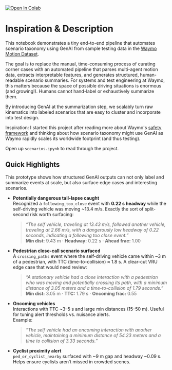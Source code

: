 [![Open In Colab](https://colab.research.google.com/assets/colab-badge.svg)](https://colab.research.google.com/drive/1ptYkebA35ejXSE1y4IZibZv2nYMmdnmY?usp=sharing)
# Inspiration & Description
This notebook demonstrates a tiny end-to-end pipeline that automates scenario taxonomy using GenAI from sample testing data in the [Waymo Motion Dataset](https://waymo.com/open/).

The goal is to replace the manual, time-consuming process of curating corner cases with an automated pipeline that parses multi-agent motion data, extracts interpretable features, and generates structured, human-readable scenario summaries. For systems and test engineering at Waymo, this matters because the space of possible driving situations is enormous (and growing!). Humans cannot hand-label or exhaustively summarize them.  

By introducing GenAI at the summarization step, we scalably turn raw kinematics into labeled scenarios that are easy to cluster and incorporate into test design. 

Inspiration: I started this project after reading more about Waymo's [safety framework](https://waymo.com/blog/2020/10/sharing-our-safety-framework) and thinking about how scenario taxonomy might use GenAI as Waymo rapidly scales its worldwide footprint (and thus testing).

Open up ```scenarios.ipynb``` to read through the project. 

## Quick Highlights

This prototype shows how structured GenAI outputs can not only label and summarize events at scale, but also surface edge cases and interesting scenarios.

- **Potentially dangerous tail-lapse caught**  
  Recognized a `following_too_close` event with **0.22 s headway** while the self-driving vehicle was moving ~13.4 m/s. Exactly the sort of split-second risk worth surfacing:  
  > *“The self vehicle, traveling at 13.43 m/s, followed another vehicle, traveling at 2.66 m/s, with a dangerously low headway of 0.22 seconds, indicating a following too close event.”*  
  **Min dist:** 9.43 m · **Headway:** 0.22 s · **Ahead frac:** 1.00  

- **Pedestrian close-call scenario surfaced**  
  A `crossing_paths` event where the self-driving vehicle came within ~3 m of a pedestrian, with TTC (time-to-collision) ≈ 1.8 s. A clear-cut VRU edge case that would need review:  
  > *“A stationary vehicle had a close interaction with a pedestrian who was moving and potentially crossing its path, with a minimum distance of 3.05 meters and a time-to-collision of 1.79 seconds.”*  
  **Min dist:** 3.05 m · **TTC:** 1.79 s · **Oncoming frac:** 0.55  

- **Oncoming vehicles**  
  Interactions with TTC ~3–5 s and large min distances (15–50 m). Useful for tuning alert thresholds vs. nuisance alerts.  
  Example:  
  > *“The self vehicle had an oncoming interaction with another vehicle, maintaining a minimum distance of 54.23 meters and a time to collision of 3.33 seconds.”*

- **Cyclist proximity alert**  
  `ped_or_cyclist_nearby` surfaced with ~9 m gap and headway ~0.09 s. Helps ensure cyclists aren’t missed in crowded scenes.


